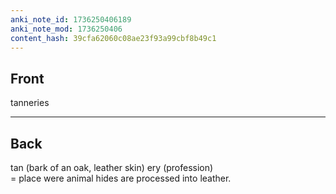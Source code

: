 ```yaml
---
anki_note_id: 1736250406189
anki_note_mod: 1736250406
content_hash: 39cfa62060c08ae23f93a99cbf8b49c1
---
```


## Front

tanneries

<hr/>

## Back

tan (bark of an oak, leather skin) ery (profession)   
= place were animal hides are processed into leather.